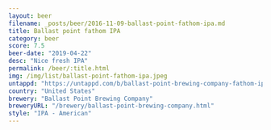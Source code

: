 ```yaml
---
layout: beer
filename: _posts/beer/2016-11-09-ballast-point-fathom-ipa.md
title: Ballast point fathom IPA
category: beer
score: 7.5
beer-date: "2019-04-22"
desc: "Nice fresh IPA"
permalink: /beer/:title.html
img: /img/list/ballast-point-fathom-ipa.jpeg
untappd: "https://untappd.com/b/ballast-point-brewing-company-fathom-ipa/2317737"
country: "United States"
brewery: "Ballast Point Brewing Company"
breweryURL: "/brewery/ballast-point-brewing-company.html"
style: "IPA - American"
---
```

